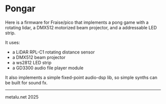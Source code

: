 # Pongar

Here is a firmware for Fraise/pico that implements a pong game with a rotating lidar, a DMX512 motorized beam projector, and a addressable LED strip.

It uses:

* a LiDAR RPL-C1 rotating distance sensor
* a DMX512 beam projector
* a ws2812 LED strip
* a GD3300 audio file player module

It also implements a simple fixed-point audio-dsp lib, so simple synths can be built for sound fx.

----------
metalu.net 2025  



